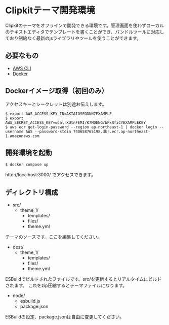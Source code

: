 # Clipkitテーマ開発環境

Clipkitのテーマをオフラインで開発できる環境です。管理画面を使わずローカルのテキストエディタでテンプレートを書くことができ、バンドルツールに対応しており制約なく最新のjsライブラリやツールを使うことができます。

## 必要なもの

- [AWS CLI](https://docs.aws.amazon.com/ja_jp/cli/latest/userguide/getting-started-install.html)
- [Docker](https://www.docker.com/ja-jp/products/docker-desktop/)

## Dockerイメージ取得（初回のみ）

アクセスキーとシークレットは別途お伝えします。

```shell
$ export AWS_ACCESS_KEY_ID=AKIAIOSFODNN7EXAMPLE
$ export AWS_SECRET_ACCESS_KEY=wJalrXUtnFEMI/K7MDENG/bPxRfiCYEXAMPLEKEY
$ aws ecr get-login-password --region ap-northeast-1 | docker login --username AWS --password-stdin 740658765198.dkr.ecr.ap-northeast-1.amazonaws.com
```

## 開発環境を起動

```shell
$ docker compose up
```

htto://localhost:3000/ でアクセスできます。

## ディレクトリ構成

- src/
  - theme_1/
    - templates/
    - files/
    - theme.yml

テーマのソースです。ここを編集してください。

- dest/
  - theme_1/
    - templates/
    - files/
    - theme.yml

ESBuildでビルドされたファイルです。src/を更新するとリアルタイムにビルドされます。
これをzip圧縮するとテーマファイルになります。

- node/
  - esbuild.js
  - package.json

ESBuildの設定、package.jsonは自由に変更してください。
